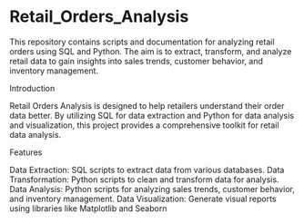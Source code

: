 # Retail_Orders_Analysis

This repository contains scripts and documentation for analyzing retail orders using SQL and Python. The aim is to extract, transform, and analyze retail data to gain insights into sales trends, customer behavior, and inventory management.


Introduction

Retail Orders Analysis is designed to help retailers understand their order data better. By utilizing SQL for data extraction and Python for data analysis and visualization, this project provides a comprehensive toolkit for retail data analysis.

Features

Data Extraction: SQL scripts to extract data from various databases.
Data Transformation: Python scripts to clean and transform data for analysis.
Data Analysis: Python scripts for analyzing sales trends, customer behavior, and inventory management.
Data Visualization: Generate visual reports using libraries like Matplotlib and Seaborn
